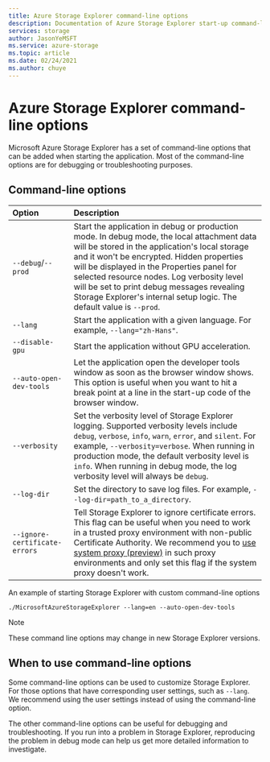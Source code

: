 ```yaml
---
title: Azure Storage Explorer command-line options
description: Documentation of Azure Storage Explorer start-up command-line options
services: storage
author: JasonYeMSFT
ms.service: azure-storage
ms.topic: article
ms.date: 02/24/2021
ms.author: chuye
---
```


# Azure Storage Explorer command-line options

Microsoft Azure Storage Explorer has a set of command-line options that can be added when starting the application. Most of the command-line options are for debugging or troubleshooting purposes.

## Command-line options

Option  | Description
:------- | :-----------
`--debug`/`--prod`  | Start the application in debug or production mode. In debug mode, the local attachment data will be stored in the application's local storage and it won't be encrypted. Hidden properties will be displayed in the Properties panel for selected resource nodes. Log verbosity level will be set to print debug messages revealing Storage Explorer's internal setup logic. The default value is `--prod`.
`--lang`  | Start the application with a given language. For example, `--lang="zh-Hans"`.
`--disable-gpu` | Start the application without GPU acceleration.
`--auto-open-dev-tools` | Let the application open the developer tools window as soon as the browser window shows. This option is useful when you want to hit a break point at a line in the start-up code of the browser window.
`--verbosity` | Set the verbosity level of Storage Explorer logging. Supported verbosity levels include `debug`, `verbose`, `info`, `warn`, `error`, and `silent`. For example, `--verbosity=verbose`. When running in production mode, the default verbosity level is `info`. When running in debug mode, the log verbosity level will always be `debug`.
`--log-dir` | Set the directory to save log files. For example, `--log-dir=path_to_a_directory`.
`--ignore-certificate-errors` | Tell Storage Explorer to ignore certificate errors. This flag can be useful when you need to work in a trusted proxy environment with non-public Certificate Authority. We recommend you to [use system proxy (preview)](./storage-explorer-network.md#use-system-proxy-preview) in such proxy environments and only set this flag if the system proxy doesn't work.

An example of starting Storage Explorer with custom command-line options

```shell
./MicrosoftAzureStorageExplorer --lang=en --auto-open-dev-tools
```

> [!NOTE]
> These command line options may change in new Storage Explorer versions.

## When to use command-line options

Some command-line options can be used to customize Storage Explorer. For those options that have corresponding user settings, such as `--lang`. We recommend using the user settings instead of using the command-line option.

The other command-line options can be useful for debugging and troubleshooting. If you run into a problem in Storage Explorer, reproducing the problem in debug mode can help us get more detailed information to investigate.

